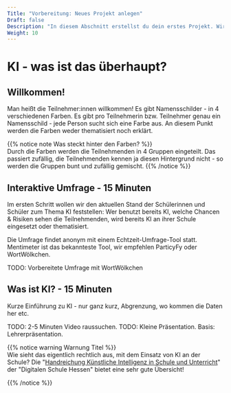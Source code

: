 ```yaml
---
Title: "Vorbereitung: Neues Projekt anlegen"
Draft: false
Description: "In diesem Abschnitt erstellst du dein erstes Projekt. Wir werden die einzelnen Elemente des Programms kennenlernen."
Weight: 10
---
```


# KI - was ist das überhaupt?

## Willkommen!

Man heißt die Teilnehmer:innen  willkommen! Es gibt Namensschilder - in 4 verschiedenen Farben. 
Es gibt pro Teilnehmerin bzw. Teilnehmer genau ein Namensschild - jede Person sucht sich eine Farbe aus. An diesem Punkt werden die Farben weder thematisiert noch erklärt.

{{% notice note Was steckt hinter den Farben? %}}  
Durch die Farben werden die Teilnehmenden in 4 Gruppen eingeteilt. Das passiert zufällig, die Teilnehmenden kennen ja diesen Hintergrund nicht - so werden die Gruppen bunt und zufällig gemischt.
{{% /notice %}}



## Interaktive Umfrage - 15 Minuten

Im ersten Schritt wollen wir den aktuellen Stand der Schülerinnen und Schüler zum Thema KI feststellen: Wer benutzt bereits KI, welche Chancen & Risiken sehen die Teilnehmenden, wird bereits KI an ihrer Schule eingesetzt oder thematisiert.

Die Umfrage findet anonym mit einem Echtzeit-Umfrage-Tool statt. Mentimeter ist das bekannteste Tool, wir empfehlen ParticyFy oder WortWölkchen.

TODO: Vorbereitete Umfrage mit WortWölkchen



## Was ist KI? - 15 Minuten

Kurze Einführung zu KI - nur ganz kurz, Abgrenzung, wo kommen die Daten her etc.

TODO: 2-5 Minuten Video raussuchen.
TODO: Kleine Präsentation. Basis: Lehrerpräsentation. 



{{% notice warning Warnung Titel %}}  
Wie sieht das eigentlich rechtlich aus, mit dem Einsatz von KI an der Schule?
Die "[Handreichung Künstliche Intelligenz in Schule und Unterricht](https://digitale-schule.hessen.de/unterricht-und-paedagogik/handreichung-kuenstliche-intelligenz-ki-in-schule-und-unterricht)" der "Digitalen Schule Hessen" bietet eine sehr gute Übersicht! 

{{% /notice %}}

